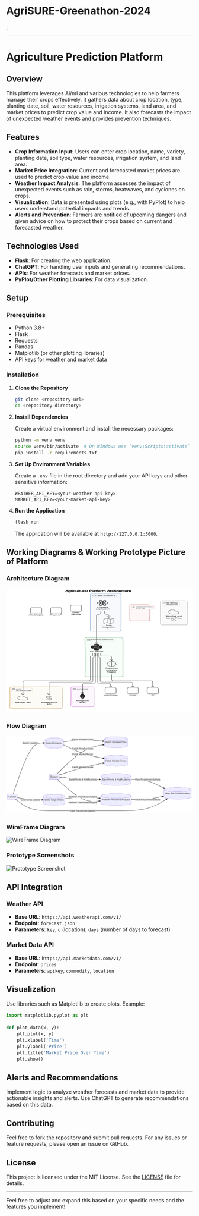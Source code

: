 # AgriSURE-Greenathon-2024

:

---

# Agriculture Prediction Platform

## Overview

This platform leverages Ai/ml and various technologies to help farmers manage their crops effectively. It gathers data about crop location, type, planting date, soil, water resources, irrigation systems, land area, and market prices to predict crop value and income. It also forecasts the impact of unexpected weather events and provides prevention techniques.

## Features

- **Crop Information Input**: Users can enter crop location, name, variety, planting date, soil type, water resources, irrigation system, and land area.
- **Market Price Integration**: Current and forecasted market prices are used to predict crop value and income.
- **Weather Impact Analysis**: The platform assesses the impact of unexpected events such as rain, storms, heatwaves, and cyclones on crops.
- **Visualization**: Data is presented using plots (e.g., with PyPlot) to help users understand potential impacts and trends.
- **Alerts and Prevention**: Farmers are notified of upcoming dangers and given advice on how to protect their crops based on current and forecasted weather.

## Technologies Used

- **Flask**: For creating the web application.
- **ChatGPT**: For handling user inputs and generating recommendations.
- **APIs**: For weather forecasts and market prices.
- **PyPlot/Other Plotting Libraries**: For data visualization.

## Setup

### Prerequisites

- Python 3.8+
- Flask
- Requests
- Pandas
- Matplotlib (or other plotting libraries)
- API keys for weather and market data

### Installation

1. **Clone the Repository**

    ```bash
    git clone <repository-url>
    cd <repository-directory>
    ```

2. **Install Dependencies**

    Create a virtual environment and install the necessary packages:

    ```bash
    python -m venv venv
    source venv/bin/activate  # On Windows use `venv\Scripts\activate`
    pip install -r requirements.txt
    ```

3. **Set Up Environment Variables**

    Create a `.env` file in the root directory and add your API keys and other sensitive information:

    ```env
    WEATHER_API_KEY=<your-weather-api-key>
    MARKET_API_KEY=<your-market-api-key>
    ```

4. **Run the Application**

    ```bash
    flask run
    ```

    The application will be available at `http://127.0.0.1:5000`.

## Working Diagrams & Working Prototype Picture of Platform  

### Architecture Diagram  
![Architecture Diagram](resources/architecture.png)  

### Flow Diagram  
![Flow Diagram](resources/flow.png)  

### WireFrame Diagram  
![WireFrame Diagram](resources/wireframe.png)  

### Prototype Screenshots  
![Prototype Screenshot](resources/Prot1.png)

## API Integration

### Weather API

- **Base URL**: `https://api.weatherapi.com/v1/`
- **Endpoint**: `forecast.json`
- **Parameters**: `key`, `q` (location), `days` (number of days to forecast)

### Market Data API

- **Base URL**: `https://api.marketdata.com/v1/`
- **Endpoint**: `prices`
- **Parameters**: `apikey`, `commodity`, `location`

## Visualization

Use libraries such as Matplotlib to create plots. Example:

```python
import matplotlib.pyplot as plt

def plot_data(x, y):
    plt.plot(x, y)
    plt.xlabel('Time')
    plt.ylabel('Price')
    plt.title('Market Price Over Time')
    plt.show()
```

## Alerts and Recommendations

Implement logic to analyze weather forecasts and market data to provide actionable insights and alerts. Use ChatGPT to generate recommendations based on this data.

## Contributing

Feel free to fork the repository and submit pull requests. For any issues or feature requests, please open an issue on GitHub.

## License

This project is licensed under the MIT License. See the [LICENSE](LICENSE) file for details.

---

Feel free to adjust and expand this based on your specific needs and the features you implement!
